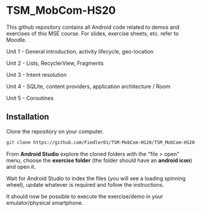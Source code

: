 # TSM_MobCom-HS20

This github repository contains all Android code related to demos and exercises of this MSE course. For slides, exercise sheets, etc. refer to Moodle.

Unit 1 - General introduction, activity lifecycle, geo-location

Unit 2 - Lists, RecyclerView, Fragments

Unit 3 - Intent resolution 

Unit 4 - SQLite, content providers, application architecture / Room

Unit 5 - Coroutines

## Installation

Clone the repository on your computer.

```bash
git clone https://github.com/Fiedler01/TSM-MobCom-HS20/TSM_MobCom-HS20.git
```

From **Android Studio** explore the cloned folders with the "file > open" menu, choose the **exercise folder** (the folder should have an **android icon**) and open it.

Wait for Android Studio to index the files (you will see a loading spinning wheel), update whatever is required and follow the instructions.

It should now be possible to execute the exercise/demo in your emulator/physical smartphone.
